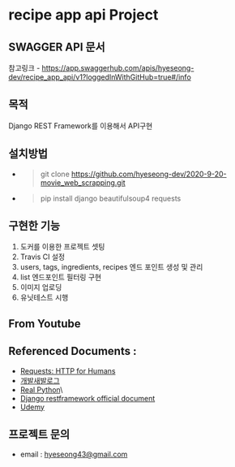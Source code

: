 # recipe app api Project



## SWAGGER API 문서
참고링크 - https://app.swaggerhub.com/apis/hyeseong-dev/recipe_app_api/v1?loggedInWithGitHub=true#/info


## 목적
Django REST Framework를 이용해서 API구현


## 설치방법
* > git clone https://github.com/hyeseong-dev/2020-9-20-movie_web_scrapping.git
* > pip install django beautifulsoup4 requests


## 구현한 기능 
1. 도커를 이용한 프로젝트 셋팅
2. Travis CI 설정
3. users, tags, ingredients, recipes 엔드 포인트 생성 및 관리
4. list 엔드포인트 필터링 구현
5. 이미지 업로딩
6. 유닛테스트 시행


## From Youtube


## Referenced Documents : 
- [Requests: HTTP for Humans](https://requests.readthedocs.io/en/master/modulenotfounderror-no-module-named-django-utils-six)
- [개발새발로그](https://dgkim5360.tistory.com/entry/python-requests)
- [Real Python](https://realpython.com/python-requests/)\
- [Django restframework official document](https://www.django-rest-framework.org/)
- [Udemy](https://www.udemy.com/course/django-python/)

## 프로젝트 문의
* email : hyeseong43@gmail.com

